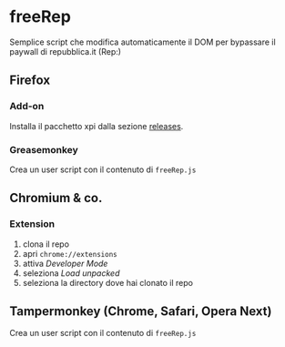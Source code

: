 # freeRep
Semplice script che modifica automaticamente il DOM per bypassare il paywall di repubblica.it (Rep:)


## Firefox 
### Add-on
Installa il pacchetto xpi dalla sezione [releases](https://github.com/gall0ws/freeRep/releases).

### Greasemonkey
Crea un user script con il contenuto di `freeRep.js`

## Chromium & co.

### Extension
1. clona il repo
2. apri `chrome://extensions`
3. attiva *Developer Mode*
4. seleziona *Load unpacked*
5. seleziona la directory dove hai clonato il repo

## Tampermonkey (Chrome, Safari, Opera Next)
Crea un user script con il contenuto di `freeRep.js`
